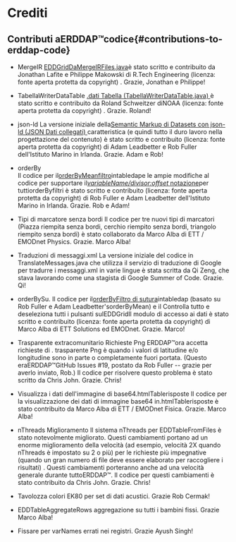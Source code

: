 # Crediti

## Contributi aERDDAP™codice{#contributions-to-erddap-code} 
* MergeIR
    [EDDGridDaMergeIRFiles.java](/docs/server-admin/datasets#eddgridfrommergeirfiles)è stato scritto e contribuito da Jonathan Lafite e Philippe Makowski di R.Tech Engineering (licenza: fonte aperta protetta da copyright) . Grazie, Jonathan e Philippe&#33;
     
* TabellaWriterDataTable
    [.dati Tabella (TabellaWriterDataTable.java) ](https://coastwatch.pfeg.noaa.gov/erddap/tabledap/documentation.html#fileType)è stato scritto e contribuito da Roland Schweitzer diNOAA  (licenza: fonte aperta protetta da copyright) . Grazie. Roland&#33;
     
* json-ld
La versione iniziale della[Semantic Markup di Datasets con json-ld (JSON Dati collegati) ](/docs/server-admin/additional-information#json-ld)caratteristica (e quindi tutto il duro lavoro nella progettazione del contenuto) è stato scritto e contribuito (licenza: fonte aperta protetta da copyright) di Adam Leadbetter e Rob Fuller dell'Istituto Marino in Irlanda. Grazie. Adam e Rob&#33;
     
*   orderBy  
Il codice per il[orderByMeanfiltro](https://coastwatch.pfeg.noaa.gov/erddap/tabledap/documentation.html#orderByMean)intabledape le ampie modifiche al codice per supportare il[_variableName/divisor:offset_ notazione](https://coastwatch.pfeg.noaa.gov/erddap/tabledap/documentation.html#orderByDivisorOptions)per tuttiorderByfiltri è stato scritto e contribuito (licenza: fonte aperta protetta da copyright) di Rob Fuller e Adam Leadbetter dell'Istituto Marino in Irlanda. Grazie. Rob e Adam&#33;
     
* Tipi di marcatore senza bordi
Il codice per tre nuovi tipi di marcatori (Piazza riempita senza bordi, cerchio riempito senza bordi, triangolo riempito senza bordi) è stato collaborato da Marco Alba di ETT / EMODnet Physics. Grazie. Marco Alba&#33;
     
* Traduzioni di messaggi.xml
La versione iniziale del codice in TranslateMessages.java che utilizza il servizio di traduzione di Google per tradurre i messaggi.xml in varie lingue è stata scritta da Qi Zeng, che stava lavorando come una stagista di Google Summer of Code. Grazie. Qi&#33;
     
*   orderBySu.
Il codice per il[orderByFiltro di sutura](https://coastwatch.pfeg.noaa.gov/erddap/tabledap/documentation.html#orderBySum)intabledap  (basato su Rob Fuller e Adam Leadbetter'sorderByMean) e il Controlla tutto e deseleziona tutti i pulsanti sulEDDGridIl modulo di accesso ai dati è stato scritto e contribuito (licenza: fonte aperta protetta da copyright) di Marco Alba di ETT Solutions ed EMODnet. Grazie. Marco&#33;
     
* Trasparente extracomunitario Richieste Png
    ERDDAP™ora accetta richieste di . trasparente Png è quando i valori di latitudine e/o longitudine sono in parte o completamente fuori portata. (Questo eraERDDAP™GitHub Issues #19, postato da Rob Fuller -- grazie per averlo inviato, Rob.) Il codice per risolvere questo problema è stato scritto da Chris John. Grazie. Chris&#33;
     
* Visualizza i dati dell'immagine di base64.htmlTablerisposte
Il codice per la visualizzazione dei dati di immagine base64 in.htmlTablerisposte è stato contribuito da Marco Alba di ETT / EMODnet Fisica. Grazie. Marco Alba&#33;
     
* nThreads Miglioramento
Il sistema nThreads per EDDTableFromFiles è stato notevolmente migliorato. Questi cambiamenti portano ad un enorme miglioramento della velocità (ad esempio, velocità 2X quando nThreads è impostato su 2 o più) per le richieste più impegnative (quando un gran numero di file deve essere elaborato per raccogliere i risultati) . Questi cambiamenti porteranno anche ad una velocità generale durante tuttoERDDAP™. Il codice per questi cambiamenti è stato contribuito da Chris John. Grazie. Chris&#33;

* Tavolozza colori EK80 per set di dati acustici. Grazie Rob Cermak&#33;

* EDDTableAggregateRows aggregazione su tutti i bambini fissi. Grazie Marco Alba&#33;

* Fissare per varNames errati nei registri. Grazie Ayush Singh&#33;
